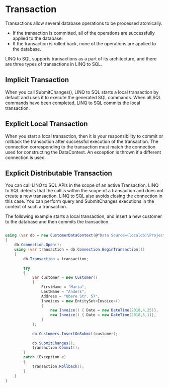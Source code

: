 # Transaction

Transactions allow several database operations to be processed atomically.

 - If the transaction is committed, all of the operations are successfully applied to the database.
 - If the transaction is rolled back, none of the operations are applied to the database.

LINQ to SQL supports transactions as a part of its architecture, and there are three types of transactions in LINQ to SQL.

## Implicit Transaction

When you call SubmitChanges(), LINQ to SQL starts a local transaction by default and uses it to execute the generated SQL commands. When all SQL commands have been completed, LINQ to SQL commits the local transaction.

## Explicit Local Transaction

When you start a local transaction, then it is your responsibility to commit or rollback the transaction after successful execution of the transaction. The connection corresponding to the transaction must match the connection used for constructing the DataContext. An exception is thrown if a different connection is used.

## Explicit Distributable Transaction

You can call LINQ to SQL APIs in the scope of an active Transaction. LINQ to SQL detects that the call is within the scope of a transaction and does not create a new transaction. LINQ to SQL also avoids closing the connection in this case. You can perform query and SubmitChanges executions in the context of such a transaction.

The following example starts a local transaction, and insert a new customer to the database and then commits the transaction.

```csharp

using (var db = new CustomerDataContext(@"Data Source=(localdb)\ProjectsV13;Initial Catalog=CustomerDB;"))
{
    db.Connection.Open();
    using (var transaction = db.Connection.BeginTransaction())
    {
        db.Transaction = transaction;
    
        try
        {
            var customer = new Customer()
            {
                FirstName = "Maria",
                LastName = "Anders",
                Address = "Obere Str. 57",
                Invoices = new EntitySet<Invoice>()
                {
                    new Invoice() { Date = new DateTime(2018,4,25)},
                    new Invoice() { Date = new DateTime(2018,5,1)},
                }
            };
    
            db.Customers.InsertOnSubmit(customer);
    
            db.SubmitChanges();
            transaction.Commit();
        }
        catch (Exception e)
        {
            transaction.Rollback();
        }
    }
}

```